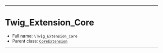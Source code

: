 ***

# Twig_Extension_Core

* Full name: `\Twig_Extension_Core`
* Parent class: [`CoreExtension`](./Twig/Extension/CoreExtension.md)

***

